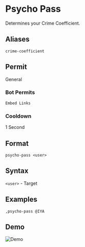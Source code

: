 # Psycho Pass
Determines your Crime Coefficient.

## Aliases
`crime-coefficient`
## Permit
General
### Bot Permits
`Embed Links`
### Cooldown
1 Second
## Format
`psycho-pass <user>`
## Syntax
`<user>` - Target
## Examples
`,psycho-pass @IYA`
## Demo 
![Demo](https://i.ibb.co/NSfGChh/psychopass.gif)

